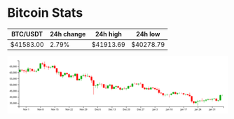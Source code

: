 # Bitcoin Stats

BTC/USDT|24h change|24h high|24h low|
|---|---|---|---|
|$41583.00|2.79%|$41913.69|$40278.79|

<img src="./chart.svg">
